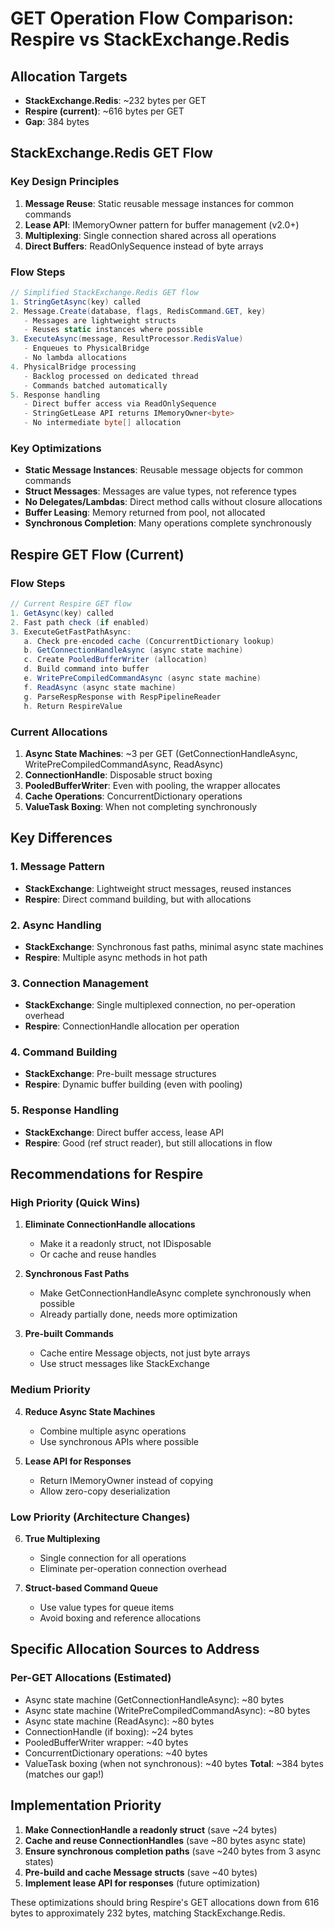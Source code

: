 # GET Operation Flow Comparison: Respire vs StackExchange.Redis

## Allocation Targets
- **StackExchange.Redis**: ~232 bytes per GET
- **Respire (current)**: ~616 bytes per GET  
- **Gap**: 384 bytes

## StackExchange.Redis GET Flow

### Key Design Principles
1. **Message Reuse**: Static reusable message instances for common commands
2. **Lease API**: IMemoryOwner<T> pattern for buffer management (v2.0+)
3. **Multiplexing**: Single connection shared across all operations
4. **Direct Buffers**: ReadOnlySequence<byte> instead of byte arrays

### Flow Steps
```csharp
// Simplified StackExchange.Redis GET flow
1. StringGetAsync(key) called
2. Message.Create(database, flags, RedisCommand.GET, key)
   - Messages are lightweight structs
   - Reuses static instances where possible
3. ExecuteAsync(message, ResultProcessor.RedisValue)
   - Enqueues to PhysicalBridge
   - No lambda allocations
4. PhysicalBridge processing
   - Backlog processed on dedicated thread
   - Commands batched automatically
5. Response handling
   - Direct buffer access via ReadOnlySequence
   - StringGetLease API returns IMemoryOwner<byte>
   - No intermediate byte[] allocation
```

### Key Optimizations
- **Static Message Instances**: Reusable message objects for common commands
- **Struct Messages**: Messages are value types, not reference types
- **No Delegates/Lambdas**: Direct method calls without closure allocations
- **Buffer Leasing**: Memory returned from pool, not allocated
- **Synchronous Completion**: Many operations complete synchronously

## Respire GET Flow (Current)

### Flow Steps
```csharp
// Current Respire GET flow
1. GetAsync(key) called
2. Fast path check (if enabled)
3. ExecuteGetFastPathAsync:
   a. Check pre-encoded cache (ConcurrentDictionary lookup)
   b. GetConnectionHandleAsync (async state machine)
   c. Create PooledBufferWriter (allocation)
   d. Build command into buffer
   e. WritePreCompiledCommandAsync (async state machine)
   f. ReadAsync (async state machine)
   g. ParseRespResponse with RespPipelineReader
   h. Return RespireValue
```

### Current Allocations
1. **Async State Machines**: ~3 per GET (GetConnectionHandleAsync, WritePreCompiledCommandAsync, ReadAsync)
2. **ConnectionHandle**: Disposable struct boxing
3. **PooledBufferWriter**: Even with pooling, the wrapper allocates
4. **Cache Operations**: ConcurrentDictionary operations
5. **ValueTask Boxing**: When not completing synchronously

## Key Differences

### 1. Message Pattern
- **StackExchange**: Lightweight struct messages, reused instances
- **Respire**: Direct command building, but with allocations

### 2. Async Handling
- **StackExchange**: Synchronous fast paths, minimal async state machines
- **Respire**: Multiple async methods in hot path

### 3. Connection Management
- **StackExchange**: Single multiplexed connection, no per-operation overhead
- **Respire**: ConnectionHandle allocation per operation

### 4. Command Building
- **StackExchange**: Pre-built message structures
- **Respire**: Dynamic buffer building (even with pooling)

### 5. Response Handling
- **StackExchange**: Direct buffer access, lease API
- **Respire**: Good (ref struct reader), but still allocations in flow

## Recommendations for Respire

### High Priority (Quick Wins)
1. **Eliminate ConnectionHandle allocations**
   - Make it a readonly struct, not IDisposable
   - Or cache and reuse handles

2. **Synchronous Fast Paths**
   - Make GetConnectionHandleAsync complete synchronously when possible
   - Already partially done, needs more optimization

3. **Pre-built Commands**
   - Cache entire Message objects, not just byte arrays
   - Use struct messages like StackExchange

### Medium Priority
4. **Reduce Async State Machines**
   - Combine multiple async operations
   - Use synchronous APIs where possible

5. **Lease API for Responses**
   - Return IMemoryOwner<byte> instead of copying
   - Allow zero-copy deserialization

### Low Priority (Architecture Changes)
6. **True Multiplexing**
   - Single connection for all operations
   - Eliminate per-operation connection overhead

7. **Struct-based Command Queue**
   - Use value types for queue items
   - Avoid boxing and reference allocations

## Specific Allocation Sources to Address

### Per-GET Allocations (Estimated)
- Async state machine (GetConnectionHandleAsync): ~80 bytes
- Async state machine (WritePreCompiledCommandAsync): ~80 bytes  
- Async state machine (ReadAsync): ~80 bytes
- ConnectionHandle (if boxing): ~24 bytes
- PooledBufferWriter wrapper: ~40 bytes
- ConcurrentDictionary operations: ~40 bytes
- ValueTask boxing (when not synchronous): ~40 bytes
**Total**: ~384 bytes (matches our gap!)

## Implementation Priority

1. **Make ConnectionHandle a readonly struct** (save ~24 bytes)
2. **Cache and reuse ConnectionHandles** (save ~80 bytes async state)
3. **Ensure synchronous completion paths** (save ~240 bytes from 3 async states)
4. **Pre-build and cache Message structs** (save ~40 bytes)
5. **Implement lease API for responses** (future optimization)

These optimizations should bring Respire's GET allocations down from 616 bytes to approximately 232 bytes, matching StackExchange.Redis.
